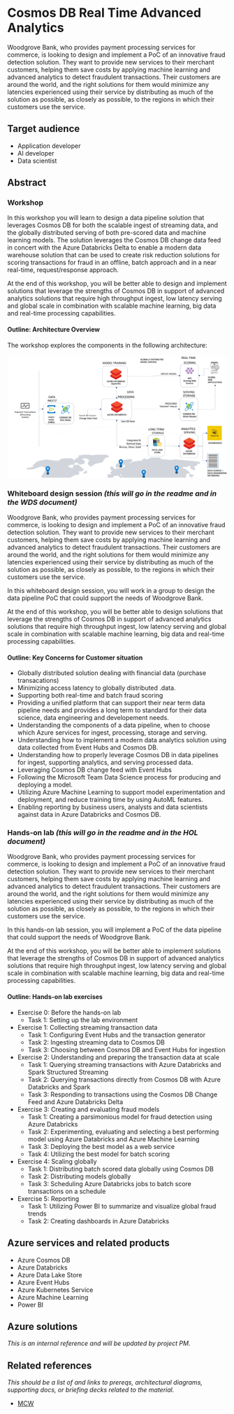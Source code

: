 # Cosmos DB Real Time Advanced Analytics
Woodgrove Bank, who provides payment processing services for commerce, is looking to design and implement a PoC of an innovative fraud detection solution. They want to provide new services to their merchant customers, helping them save costs by applying machine learning and advanced analytics to detect fraudulent transactions. Their customers are around the world, and the right solutions for them would minimize any latencies experienced using their service by distributing as much of the solution as possible, as closely as possible, to the regions in which their customers use the service. 


## Target audience
-	Application developer
-	AI developer
-	Data scientist

## Abstract

### Workshop
In this workshop you will learn to design a data pipeline solution that leverages Cosmos DB for both the scalable ingest of streaming data, and the globally distributed serving of both pre-scored data and machine learning models. The solution leverages the Cosmos DB change data feed in concert with the Azure Databricks Delta to enable a modern data warehouse solution that can be used to create risk reduction solutions for scoring transactions for fraud in an offline, batch approach and in a near real-time, request/response approach. 

At the end of this workshop, you will be better able to design and implement solutions that leverage the strengths of Cosmos DB in support of advanced analytics solutions that require high throughput ingest, low latency serving and global scale in combination with scalable machine learning, big data and real-time processing capabilities.

#### Outline: Architecture Overview
The workshop explores the components in the following architecture:

![Outline Architecture](./Media/outline-architecture.png)

### Whiteboard design session *(this will go in the readme and in the WDS document)*
Woodgrove Bank, who provides payment processing services for commerce, is looking to design and implement a PoC of an innovative fraud detection solution. They want to provide new services to their merchant customers, helping them save costs by applying machine learning and advanced analytics to detect fraudulent transactions. Their customers are around the world, and the right solutions for them would minimize any latencies experienced using their service by distributing as much of the solution as possible, as closely as possible, to the regions in which their customers use the service. 

In this whiteboard design session, you will work in a group to design the data pipeline PoC that could support the needs of Woodgrove Bank.

At the end of this workshop, you will be better able to design solutions that leverage the strengths of Cosmos DB in support of advanced analytics solutions that require high throughput ingest, low latency serving and global scale in combination with scalable machine learning, big data and real-time processing capabilities.

#### Outline: Key Concerns for Customer situation
- Globally distributed solution dealing with financial data (purchase transacations)
- Minimizing access latency to globally distributed .data.
- Supporting both real-time and batch fraud scoring
- Providing a unified platform that can support their near term data pipeline needs and provides a long term to standard for their data science, data engineering and developement needs.
- Understanding the components of a data pipeline, when to choose which Azure services for ingest, processing, storage and serving.
- Understanding how to implement a modern data analytics solution using data collected from Event Hubs and Cosmos DB.
- Understanding how to properly leverage Cosmos DB in data pipelines for ingest, supporting analytics, and serving processed data.
- Leveraging Cosmos DB change feed with Event Hubs
- Following the Microsoft Team Data Science process for producing and deploying a model.
- Utilizing Azure Machine Learning to support model experimentation and deployment, and reduce training time by using AutoML features.
- Enabling reporting by business users, analysts and data scientists against data in Azure Databricks and Cosmos DB.


### Hands-on lab *(this will go in the readme and in the HOL document)*
Woodgrove Bank, who provides payment processing services for commerce, is looking to design and implement a PoC of an innovative fraud detection solution. They want to provide new services to their merchant customers, helping them save costs by applying machine learning and advanced analytics to detect fraudulent transactions. Their customers are around the world, and the right solutions for them would minimize any latencies experienced using their service by distributing as much of the solution as possible, as closely as possible, to the regions in which their customers use the service. 

In this hands-on lab session, you will implement a PoC of the data pipeline that could support the needs of Woodgrove Bank.

At the end of this workshop, you will be better able to implement solutions that leverage the strengths of Cosmos DB in support of advanced analytics solutions that require high throughput ingest, low latency serving and global scale in combination with scalable machine learning, big data and real-time processing capabilities.

#### Outline: Hands-on lab exercises
- Exercise 0: Before the hands-on lab
    - Task 1: Setting up the lab environment
- Exercise 1: Collecting streaming transaction data
    - Task 1: Configuring Event Hubs and the transaction generator
    - Task 2: Ingesting streaming data to Cosmos DB
    - Task 3: Choosing between Cosmos DB and Event Hubs for ingestion
- Exercise 2: Understanding and preparing the transaction data at scale
    - Task 1: Querying streaming transactions with Azure Databricks and Spark Structured Streaming
    - Task 2: Querying transactions directly from Cosmos DB with Azure Databricks and Spark
    - Task 3: Responding to transactions using the Cosmos DB Change Feed and Azure Databricks Delta
- Exercise 3: Creating and evaluating fraud models
    - Task 1: Creating a parsimonious model for fraud detection using Azure Databricks
    - Task 2: Experimenting, evaluating and selecting a best performing model using Azure Databricks and Azure Machine Learning 
    - Task 3: Deploying the best model as a web service
    - Task 4: Utilizing the best model for batch scoring
- Exercise 4: Scaling globally
    - Task 1: Distributing batch scored data globally using Cosmos DB
    - Task 2: Distributing models globally
    - Task 3: Scheduling Azure Databricks jobs to batch score transactions on a schedule
- Exercise 5: Reporting 
    - Task 1: Utilizing Power BI to summarize and visualize global fraud trends 
    - Task 2: Creating dashboards in Azure Databricks 


## Azure services and related products
-	Azure Cosmos DB
-   Azure Databricks
-   Azure Data Lake Store
-	Azure Event Hubs
-	Azure Kubernetes Service
-   Azure Machine Learning
-	Power BI

## Azure solutions
*This is an internal reference and will be updated by project PM.*

## Related references
*This should be a list of and links to prereqs, architectural diagrams, supporting docs, or briefing decks related to the material.* 
- [MCW](https://github.com/Microsoft/MCW)
